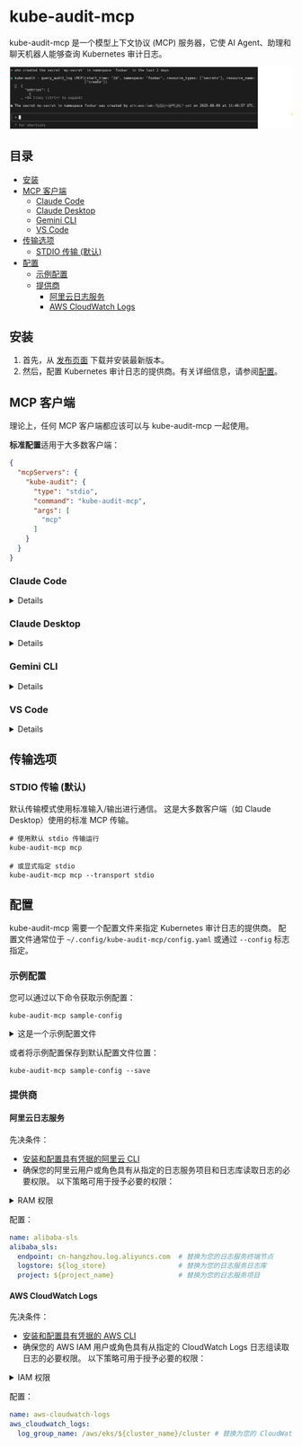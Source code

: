 # kube-audit-mcp

kube-audit-mcp 是一个模型上下文协议 (MCP) 服务器，它使 AI Agent、助理和聊天机器人能够查询 Kubernetes 审计日志。

![kube-audit-mcp](.github/docs/kube-audit-mcp.png)

## 目录

* [安装](#安装)
* [MCP 客户端](#mcp-客户端)
    * [Claude Code](#claude-code)
    * [Claude Desktop](#claude-desktop)
    * [Gemini CLI](#gemini-cli)
    * [VS Code](#vs-code)
* [传输选项](#传输选项)
    * [STDIO 传输 (默认)](#stdio-传输-默认)
* [配置](#配置)
    * [示例配置](#示例配置)
    * [提供商](#提供商)
        * [阿里云日志服务](#阿里云日志服务)
        * [AWS CloudWatch Logs](#aws-cloudwatch-logs)


## 安装

1. 首先，从 [发布页面](https://github.com/mozillazg/kube-audit-mcp/releases) 下载并安装最新版本。
2. 然后，配置 Kubernetes 审计日志的提供商。有关详细信息，请参阅[配置](#配置)。


## MCP 客户端

理论上，任何 MCP 客户端都应该可以与 kube-audit-mcp 一起使用。

**标准配置**适用于大多数客户端：

```json
{
  "mcpServers": {
    "kube-audit": {
      "type": "stdio",
      "command": "kube-audit-mcp",
      "args": [
        "mcp"
      ]
    }
  }
}
```

### Claude Code

<details>

使用 Claude Code CLI 添加 kube-audit-mcp：

```
claude mcp add kube-audit kube-audit-mcp mcp
```

</details>

### Claude Desktop
<details>

按照 MCP 安装[指南](https://modelcontextprotocol.io/quickstart/user)，使用上面的标准配置。

</details>

### Gemini CLI

<details>

按照 MCP 安装[指南](https://github.com/google-gemini/gemini-cli/blob/main/docs/tools/mcp-server.md#configure-the-mcp-server-in-settingsjson)，
使用上面的标准配置。

</details>


### VS Code

<details>

按照 MCP 安装[指南](https://code.visualstudio.com/docs/copilot/chat/mcp-servers#_add-an-mcp-server)，
使用上面的标准配置。您还可以使用 VS Code CLI 安装 kube-audit-mcp MCP 服务器：

```bash
# For VS Code
code --add-mcp '{"name":"kube-audit","command":"kube-audit-mcp","args":["mcp"]}'
```

安装后，kube-audit-mcp MCP 服务器将可用于您在 VS Code 中的 GitHub Copilot 代理。

</details>


## 传输选项

### STDIO 传输 (默认)

默认传输模式使用标准输入/输出进行通信。
这是大多数客户端（如 Claude Desktop）使用的标准 MCP 传输。

```
# 使用默认 stdio 传输运行
kube-audit-mcp mcp

# 或显式指定 stdio
kube-audit-mcp mcp --transport stdio
```


## 配置

kube-audit-mcp 需要一个配置文件来指定 Kubernetes 审计日志的提供商。
配置文件通常位于 `~/.config/kube-audit-mcp/config.yaml`
或通过 `--config` 标志指定。


### 示例配置

您可以通过以下命令获取示例配置：

```
kube-audit-mcp sample-config
```

<details>

<summary>这是一个示例配置文件</summary>

```yaml
default_cluster: prod              # 要使用的默认集群
clusters:                          # 集群列表
  - name: prod                     # 集群名称
    provider:                      # 提供商配置，详见下文
      name: aws-cloudwatch-logs    # 使用 CloudWatch Logs 作为提供商
      aws_cloudwatch_logs:
        log_group_name: /aws/eks/test/cluster  # 替换为您的 CloudWatch Logs 日志组名称
  - name: dev                     # 集群名称
    provider:
      name: alibaba-sls            # 使用阿里云日志服务作为提供商
      alibaba_sls:
        endpoint: cn-hangzhou.log.aliyuncs.com  # 替换为您的日志服务 endpoint
        project: k8s-log-cxxx                   # 替换为您的日志服务 project
        logstore: audit-cxxx                    # 替换为您的日志服务日志库
```

</details>


或者将示例配置保存到默认配置文件位置：

```
kube-audit-mcp sample-config --save
```

### 提供商

#### 阿里云日志服务

先决条件：
* [安装和配置具有凭据的阿里云 CLI](https://www.alibabacloud.com/help/en/cli/configure-credentials)
* 确保您的阿里云用户或角色具有从指定的日志服务项目和日志库读取日志的必要权限。
  以下策略可用于授予必要的权限：

<details>

<summary>RAM 权限</summary>

```json
{
  "Version": "1",
  "Statement": [
    {
      "Effect": "Allow",
      "Action": [
        "log:GetLogStoreLogs"
      ],
      "Resource": "*"
    }
  ]
}
```

</details>


配置：

```yaml
name: alibaba-sls
alibaba_sls:
  endpoint: cn-hangzhou.log.aliyuncs.com  # 替换为您的日志服务终端节点
  logstore: ${log_store}                  # 替换为您的日志服务日志库
  project: ${project_name}                # 替换为您的日志服务项目
```

#### AWS CloudWatch Logs

先决条件：

* [安装和配置具有凭据的 AWS CLI](https://docs.aws.amazon.com/cli/latest/userguide/cli-chap-configure.html)
* 确保您的 AWS IAM 用户或角色具有从指定的 CloudWatch Logs 日志组读取日志的必要权限。
  以下策略可用于授予必要的权限：

<details>

<summary>IAM 权限</summary>

```json
{
  "Version": "2012-10-17",
  "Statement": [
    {
      "Effect": "Allow",
      "Action": [
        "logs:StartQuery",
        "logs:GetQueryResults"
      ],
      "Resource": "*"
    }
  ]
}
```

</details>


配置：

```yaml
name: aws-cloudwatch-logs
aws_cloudwatch_logs:
  log_group_name: /aws/eks/${cluster_name}/cluster # 替换为您的 CloudWatch Logs 日志组名称
```
